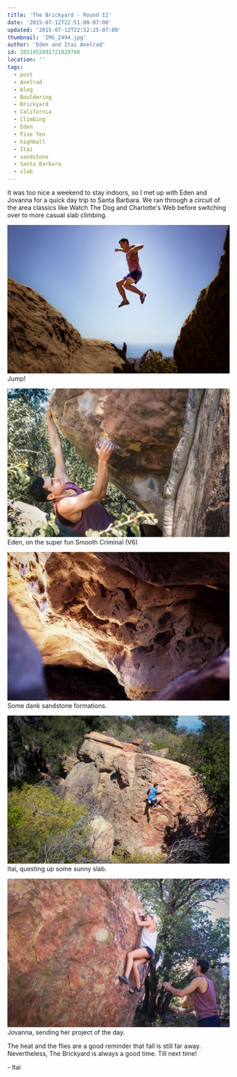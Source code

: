 ```yaml
---
title: 'The Brickyard - Round II'
date: '2015-07-12T22:51:00-07:00'
updated: '2015-07-12T22:52:25-07:00'
thumbnail: 'IMG_2494.jpg'
author: 'Eden and Itai Axelrad'
id: 2851452891721829788
location: ''
tags:
  - post
  - Axelrad
  - blog
  - Bouldering
  - Brickyard
  - California
  - Climbing
  - Eden
  - Five Ten
  - highball
  - Itai
  - sandstone
  - Santa Barbara
  - slab
---
```

It was too nice a weekend to stay indoors, so I met up with Eden and Jovanna for a quick day trip to Santa Barbara. We ran through a circuit of the area classics like Watch The Dog and Charlotte's Web before switching over to more casual slab climbing.

![image alt](/images/IMG_2494.jpg)Jump!

![image alt](/images/IMG_2528.jpg)Eden, on the super fun Smooth Criminal (V6)

![image alt](/images/IMG_2545.jpg)Some dank sandstone formations.

![image alt](/images/IMG_2558.jpg)Itai, questing up some sunny slab.

![image alt](/images/IMG_2576.jpg)Jovanna, sending her project of the day.

The heat and the flies are a good reminder that fall is still far away. Nevertheless, The Brickyard is always a good time. Till next time!

\- Itai
